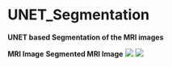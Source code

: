 # UNET_Segmentation

**UNET based Segmentation of the MRI images**

**MRI Image**                               **Segmented MRI Image**
![]('Training_Img/MRI_Img')                   ![]('Training_Img/Segmented_Img')
